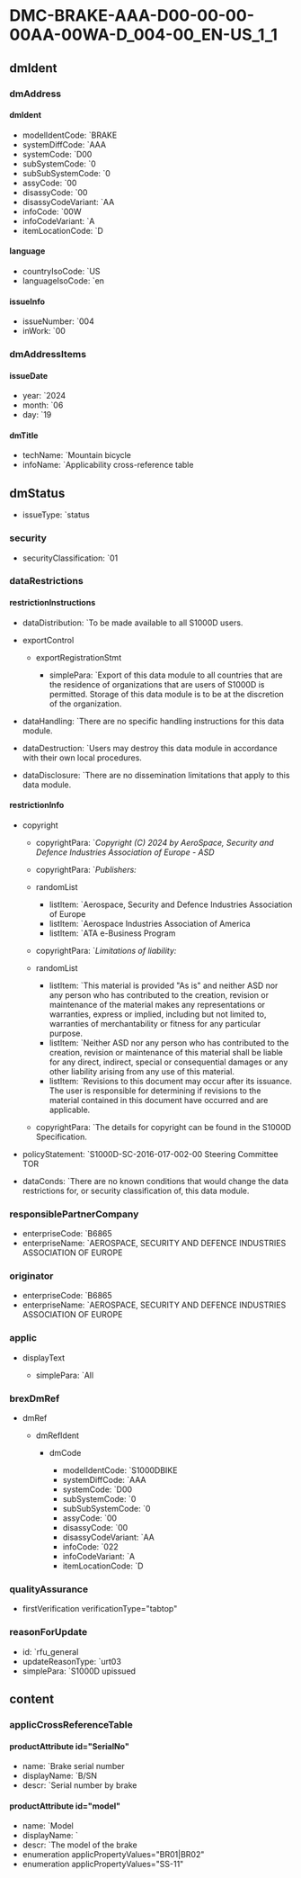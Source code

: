 # DMC-BRAKE-AAA-D00-00-00-00AA-00WA-D_004-00_EN-US_1_1

## dmIdent

### dmAddress

#### dmIdent

*   modelIdentCode: `BRAKE
*   systemDiffCode: `AAA
*   systemCode: `D00
*   subSystemCode: `0
*   subSubSystemCode: `0
*   assyCode: `00
*   disassyCode: `00
*   disassyCodeVariant: `AA
*   infoCode: `00W
*   infoCodeVariant: `A
*   itemLocationCode: `D
#### language

*   countryIsoCode: `US
*   languageIsoCode: `en
#### issueInfo

*   issueNumber: `004
*   inWork: `00
### dmAddressItems

#### issueDate

*   year: `2024
*   month: `06
*   day: `19
#### dmTitle

*   techName: `Mountain bicycle
*   infoName: `Applicability cross-reference table
## dmStatus

*   issueType: `status
### security

*   securityClassification: `01
### dataRestrictions

#### restrictionInstructions

*   dataDistribution: `To be made available to all S1000D users.
*   exportControl

    *   exportRegistrationStmt

        *   simplePara: `Export of this data module to all countries that are the residence of organizations that are users of S1000D is permitted. Storage of this data module is to be at the discretion of the organization.
*   dataHandling: `There are no specific handling instructions for this data module.
*   dataDestruction: `Users may destroy this data module in accordance with their own local procedures.
*   dataDisclosure: `There are no dissemination limitations that apply to this data module.
#### restrictionInfo

*   copyright

    *   copyrightPara: `*Copyright (C) 2024 by AeroSpace, Security and Defence Industries Association of Europe - ASD*
    *   copyrightPara: `*Publishers:*
    *   randomList

        *   listItem: `Aerospace, Security and Defence Industries Association of Europe
        *   listItem: `Aerospace Industries Association of America
        *   listItem: `ATA e-Business Program
    *   copyrightPara: `*Limitations of liability:*
    *   randomList

        *   listItem: `This material is provided "As is" and neither ASD nor any person who has contributed to the creation, revision or maintenance of the material makes any representations or warranties, express or implied, including but not limited to, warranties of merchantability or fitness for any particular purpose.
        *   listItem: `Neither ASD nor any person who has contributed to the creation, revision or maintenance of this material shall be liable for any direct, indirect, special or consequential damages or any other liability arising from any use of this material.
        *   listItem: `Revisions to this document may occur after its issuance. The user is responsible for determining if revisions to the material contained in this document have occurred and are applicable.
    *   copyrightPara: `The details for copyright can be found in the S1000D Specification.
*   policyStatement: `S1000D-SC-2016-017-002-00 Steering Committee TOR
*   dataConds: `There are no known conditions that would change the data restrictions for, or security classification of, this data module.
### responsiblePartnerCompany

*   enterpriseCode: `B6865
*   enterpriseName: `AEROSPACE, SECURITY AND DEFENCE INDUSTRIES ASSOCIATION OF EUROPE
### originator

*   enterpriseCode: `B6865
*   enterpriseName: `AEROSPACE, SECURITY AND DEFENCE INDUSTRIES ASSOCIATION OF EUROPE
### applic

*   displayText

    *   simplePara: `All
### brexDmRef

*   dmRef

    *   dmRefIdent

        *   dmCode

            *   modelIdentCode: `S1000DBIKE
            *   systemDiffCode: `AAA
            *   systemCode: `D00
            *   subSystemCode: `0
            *   subSubSystemCode: `0
            *   assyCode: `00
            *   disassyCode: `00
            *   disassyCodeVariant: `AA
            *   infoCode: `022
            *   infoCodeVariant: `A
            *   itemLocationCode: `D
### qualityAssurance

*   firstVerification verificationType="tabtop"

### reasonForUpdate

*   id: `rfu_general
*   updateReasonType: `urt03
*   simplePara: `S1000D upissued
## content

### applicCrossReferenceTable

#### productAttribute id="SerialNo"

*   name: `Brake serial number
*   displayName: `B/SN
*   descr: `Serial number by brake
#### productAttribute id="model"

*   name: `Model
*   displayName: `
*   descr: `The model of the brake
*   enumeration applicPropertyValues="BR01|BR02"
*   enumeration applicPropertyValues="SS-11"